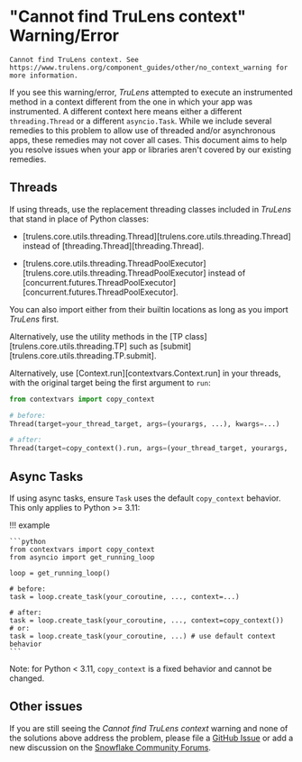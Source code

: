# "Cannot find TruLens context" Warning/Error

```
Cannot find TruLens context. See
https://www.trulens.org/component_guides/other/no_context_warning for more information.
```

If you see this warning/error, _TruLens_ attempted to execute an instrumented
method in a context different from the one in which your app was instrumented. A
different context here means either a different `threading.Thread` or a
different `asyncio.Task`. While we include several remedies to this problem to
allow use of threaded and/or asynchronous apps, these remedies may not cover all cases.
This document aims to help you resolve issues when your app or libraries aren't covered by our existing remedies.

## Threads

If using threads, use the replacement threading classes included in _TruLens_
that stand in place of Python classes:

- [trulens.core.utils.threading.Thread][trulens.core.utils.threading.Thread]
  instead of [threading.Thread][threading.Thread].

- [trulens.core.utils.threading.ThreadPoolExecutor][trulens.core.utils.threading.ThreadPoolExecutor]
  instead of
  [concurrent.futures.ThreadPoolExecutor][concurrent.futures.ThreadPoolExecutor].

You can also import either from their builtin locations as long as you import
_TruLens_ first.

Alternatively, use the utility methods in the [TP class][trulens.core.utils.threading.TP] such as
[submit][trulens.core.utils.threading.TP.submit].

Alternatively, use [Context.run][contextvars.Context.run] in your threads,
with the original target being the first argument to `run`:

```python
from contextvars import copy_context

# before:
Thread(target=your_thread_target, args=(yourargs, ...), kwargs=...)

# after:
Thread(target=copy_context().run, args=(your_thread_target, yourargs, ...), kwargs=...)
```

## Async Tasks

If using async tasks, ensure `Task` uses the default `copy_context` behavior. This only applies to Python >= 3.11:

!!! example

    ```python
    from contextvars import copy_context
    from asyncio import get_running_loop

    loop = get_running_loop()

    # before:
    task = loop.create_task(your_coroutine, ..., context=...)

    # after:
    task = loop.create_task(your_coroutine, ..., context=copy_context())
    # or:
    task = loop.create_task(your_coroutine, ...) # use default context behavior
    ```

Note: for Python < 3.11, `copy_context` is a fixed behavior and cannot be changed.

## Other issues

If you are still seeing the _Cannot find TruLens context_ warning and none of the solutions
above address the problem, please file a [GitHub Issue](https://github.com/truera/trulens/issues/new?template=bug-report.md) or
add a new discussion on the [Snowflake Community Forums](https://snowflake.discourse.group/).
